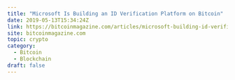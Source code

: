 ```yaml
---
title: "Microsoft Is Building an ID Verification Platform on Bitcoin"
date: 2019-05-13T15:34:24Z
link: https://bitcoinmagazine.com/articles/microsoft-building-id-verification-platform-bitcoin/?utm_medium=RSS&utm_source=hune
site: bitcoinmagazine.com
topic: crypto
category:
  - Bitcoin
  - Blockchain
draft: false
---
```


